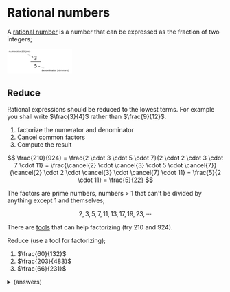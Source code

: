 # Rational numbers

A [rational number](https://en.wikipedia.org/wiki/Rational_number)
is a number that can be expressed as the fraction of two integers;

<img src="rational.svg" width="30%" />


## Reduce


Rational expressions should be reduced to the lowest terms. For
example you shall write $\frac{3}{4}$
rather than $\frac{9}{12}$.

1. factorize the numerator and denominator
2. Cancel common factors
3. Compute the result

$$
\frac{210}{924} =
\frac{2 \cdot 3 \cdot 5 \cdot 7}{2 \cdot 2 \cdot 3 \cdot 7 \cdot 11} =
\frac{\cancel{2} \cdot \cancel{3} \cdot 5 \cdot \cancel{7}}
     {\cancel{2} \cdot 2 \cdot \cancel{3} \cdot \cancel{7} \cdot 11} =
\frac{5}{2 \cdot 11} = \frac{5}{22}
$$

The factors are prime numbers, numbers > 1 that can't be divided by
anything except 1 and themselves;

$$2, 3, 5, 7, 11, 13, 17, 19, 23, \cdots $$

There are [tools](https://www.calculatorsoup.com/calculators/math/prime-factors.php)
that can help factorizing (try 210 and 924).

Reduce (use a tool for factorizing);

1. $\frac{60}{132}$
2. $\frac{203}{483}$
3. $\frac{66}{231}$


<details><summary>(answers)</summary>

1. $\frac{5}{11}$
2. $\frac{29}{69}$
3. $\frac{2}{7}$

</details>


<!-- <script>MathJax={chtml:{displayAlign:'left',displayIndent:"2em"}}</script> -->



